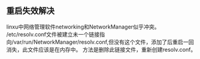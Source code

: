 ## 重启失效解决
linxu中网络管理软件networking和NetworkManager似乎冲突。
/etc/resolv.conf文件被建立未一个链接指向/var/run/NetworkManager/resolv.conf,但没有这个文件，添加了后重启一回消失，此文件应该是在内存中。
方法是删除此链接文件，重新创建resolv.conf。
